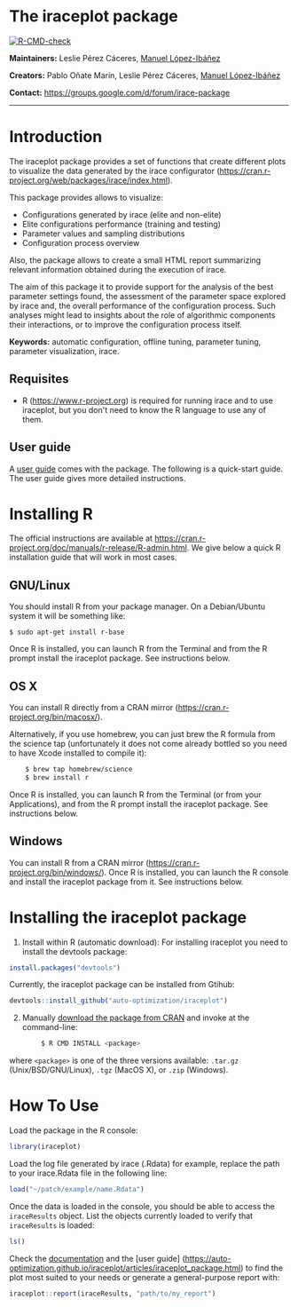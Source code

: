 
# The iraceplot package

<!-- badges: start -->
[![R-CMD-check](https://github.com/auto-optimization/iraceplot/workflows/R-CMD-check/badge.svg)](https://github.com/auto-optimization/iraceplot/actions)
<!-- badges: end -->

**Maintainers:** Leslie Pérez Cáceres, [Manuel López-Ibáñez](http://lopez-ibanez.eu)

**Creators:** Pablo Oñate Marín, Leslie Pérez Cáceres, [Manuel López-Ibáñez](http://lopez-ibanez.eu)

**Contact:** <https://groups.google.com/d/forum/irace-package>

---------------------------------------

Introduction
============

The iraceplot package provides a set of functions that create different plots to visualize
the data generated by the irace configurator (https://cran.r-project.org/web/packages/irace/index.html).

This package provides allows to visualize:

- Configurations generated by irace (elite and non-elite)
- Elite configurations performance (training and testing)
- Parameter values and sampling distributions
- Configuration process overview

Also, the package allows to create a small HTML report summarizing relevant information obtained during the execution of irace.

The aim of this package it to provide support for the analysis of the best parameter settings found, the assessment of the parameter space explored by irace and, the overall performance of the configuration process. Such analyses might lead to insights about the role of algorithmic components their interactions, or to improve the configuration process itself.

**Keywords:** automatic configuration, offline tuning, parameter tuning, parameter visualization, irace.


Requisites
--------------

 * R (<https://www.r-project.org>) is required for running irace and to use iraceplot, but
   you don't need to know the R language to use any of them.

User guide
----------

A [user guide](https://auto-optimization.github.io/iraceplot/articles/iraceplot_package.html)
comes with the package. The following is a quick-start guide. The user guide gives more detailed
instructions.



Installing R
============

The official instructions are available at
<https://cran.r-project.org/doc/manuals/r-release/R-admin.html>. We give below
a quick R installation guide that will work in most cases.

GNU/Linux
---------

You should install R from your package manager. On a Debian/Ubuntu system it
will be something like:

    $ sudo apt-get install r-base

Once R is installed, you can launch R from the Terminal and from the R
prompt install the iraceplot package. See instructions below.


OS X
----

You can install R directly from a CRAN mirror
(<https://cran.r-project.org/bin/macosx/>).

Alternatively, if you use homebrew, you can just brew the R formula
from the science tap (unfortunately it does not come already bottled
so you need to have Xcode installed to compile it):

```bash
    $ brew tap homebrew/science
    $ brew install r
```

Once R is installed, you can launch R from the Terminal (or from your
Applications), and from the R prompt install the iraceplot package. See
instructions below.

Windows
-------

You can install R from a CRAN mirror
(<https://cran.r-project.org/bin/windows/>). Once R is installed, you can
launch the R console and install the iraceplot package from it. See instructions
below.



Installing the iraceplot package
============================

1. Install within R (automatic download):
For installing iraceplot you need to install the devtools package:

``` r
install.packages("devtools")
```
Currently, the iraceplot package can be installed from Gtihub:

``` r
devtools::install_github("auto-optimization/iraceplot")

```
2. Manually
   [download the package from CRAN]()
   and invoke at the command-line:
```bash
        $ R CMD INSTALL <package>
```
   where `<package>` is one of the three versions available: `.tar.gz`
   (Unix/BSD/GNU/Linux), `.tgz` (MacOS X), or `.zip` (Windows).
   

How To Use
===========================

Load the package in the R console:

``` r
library(iraceplot)
```

Load the log file generated by irace (.Rdata) for example, replace the path to your irace.Rdata file in the following line:

``` r
load("~/patch/example/name.Rdata")
```
 
Once the data is loaded in the console, you should be able to access the `iraceResults` object. List the
objects currently loaded to verify that `iraceResults` is loaded:
``` r
ls()
```

Check the [documentation](https://auto-optimization.github.io/iraceplot/reference/index.html) and the [user guide] (https://auto-optimization.github.io/iraceplot/articles/iraceplot_package.html) to find the plot most suited to your needs or generate a general-purpose report with:

``` r
iraceplot::report(iraceResults, "path/to/my_report")
```
